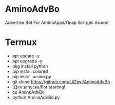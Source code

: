 # AminoAdvBo
Advertise Bot For AminoApps/Пиар бот для Амино!

# Termux
- apt update -y
- apt upgrade -y
- pkg install python
- pip install colored
- pip install amino.py
- git clone https://github.com/LilZevi/AminoAdvBo
- !Для запуска/For starting!
- cd AminoAdvBo
- python AminoAdvBo.py
